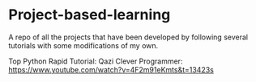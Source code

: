# Project-based-learning
A repo of all the projects that have been developed by following several tutorials with some modifications of my own.

Top Python Rapid Tutorial: Qazi Clever Programmer:
https://www.youtube.com/watch?v=4F2m91eKmts&t=13423s
